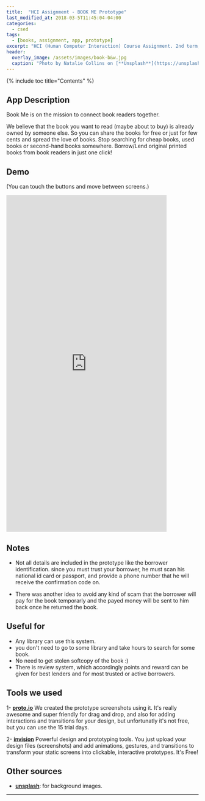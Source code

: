 ```yaml
---
title:  "HCI Assignment - BOOK ME Prototype"
last_modified_at: 2018-03-5T11:45:04-04:00
categories:
  - csed
tags:
  - [books, assignment, app, prototype]
excerpt: "HCI (Human Computer Interaction) Course Assignment. 2nd term, 3rd year (CSED'19)."
header:
  overlay_image: /assets/images/book-b&w.jpg
  caption: "Photo by Natalie Collins on [**Unsplash**](https://unsplash.com)"
---
```

{% include toc title="Contents" %}

## App Description
Book Me is on the mission to connect book readers together.

We believe that the book you want to read (maybe about to buy) is already owned by someone else. So you can share the books for free or just for few cents and spread the love of books. Stop searching for cheap books, used books or second-hand books somewhere. Borrow/Lend original printed books from book readers in just one click!


## Demo
(You can touch the buttons and move between screens.)
<iframe src="https://invis.io/9YG5QWSD4XP" width="420" height="880" frameBorder="0"></iframe>

## Notes
- Not all details are included in the prototype like the borrower identification.
since you must trust your borrower, he must scan his national id card or passport, and provide a phone number that he will receive the confirmation code on.

- There was another idea to avoid any kind of scam that the borrower will pay for the book temporarly and the payed money will be sent to him back once he returned the book.


## Useful for
- Any library can use this system.
- you don't need to go to some library and take hours to search for some book.
- No need to get stolen softcopy of the book :)
- There is review system, which accordingly points and reward can be given for best lenders and for most trusted or active borrowers.


## Tools we used
1- [**proto.io**](https://proto.io) We created the prototype screenshots using it. It's really awesome and super friendly for drag and drop, and also for adding interactions and transitions for your design, but unfortunatly it's not free, but you can use the 15 trial days.

2- [**invision**](http://invisionapp.com/) Powerful design and prototyping tools. You just upload your design files (screenshots) and add animations, gestures, and transitions to transform your static screens into clickable, interactive prototypes. It's Free!

## Other sources
- [**unsplash**](https://unsplash.com): for background images.


---
